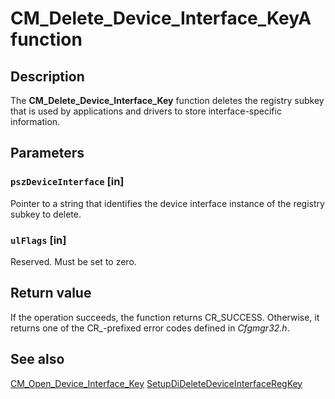 # CM_Delete_Device_Interface_KeyA function

## Description

The **CM_Delete_Device_Interface_Key** function deletes the registry subkey that is used by applications and drivers to store interface-specific information.

## Parameters

### `pszDeviceInterface` [in]

Pointer to a string that identifies the device interface instance of the registry subkey to delete.

### `ulFlags` [in]

Reserved. Must be set to zero.

## Return value

If the operation succeeds, the function returns CR_SUCCESS. Otherwise, it returns one of the CR_-prefixed error codes defined in *Cfgmgr32.h*.

## See also

[CM_Open_Device_Interface_Key](https://learn.microsoft.com/windows/desktop/api/cfgmgr32/nf-cfgmgr32-cm_open_device_interface_keya)
[SetupDiDeleteDeviceInterfaceRegKey](https://learn.microsoft.com/windows/desktop/api/setupapi/nf-setupapi-setupdideletedeviceinterfaceregkey)